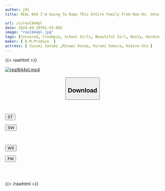 ```yaml
---
author: j91
title: REAL-844 I'm Going To Rape This Entire Family From Now On. Seta Ward Isoya

url: /v/real844pl
date: 2024-04-20T01:55:00Z
image: "real844pl.jpg"
tags: [Censored, Creampie, School Girls, Beautiful Girl, Nasty, Hardcore, Rape, Deep Throating	]
maker: [ K.M.Produce  ]
actress: [ Suzuki Satomi ,Minami Kozue, Kurumi Sakura, Hibino Uta ]
---
```



{{< rawhtml >}}

<div class="video" data-videoid="KZqlp9J9a2t4AR">
    <a href="javascript:;">
        <img src="/v/real844pl/real844pl.jpg" width="WIDTH" height="HEIGHT" alt="real844pl.mp4" loading="lazy">
    </a>
</div>

<script type="text/javascript" src="https://j91.asia/asset/on-demand-st.js"></script>

<br>
  <link rel="stylesheet" href="https://j91.asia/asset/bs5.css">
  
  <center>
  <button class="btn btn-primary" type="button" data-bs-toggle="collapse" data-bs-target=".multi-collapse" aria-expanded="false" aria-controls="multiCollapseExample1 multiCollapseExample2"><h2>Download</h2></button></center>
</p>
<div class="row">
  <div class="col">
    <div class="collapse multi-collapse" id="multiCollapseExample1">
      <div class="card card-body">
	      	      <br>
<div class="buttons">  
<p><a href="https://streamtape.to/v/KZqlp9J9a2t4AR" target="_blank"><button class="btn-hover color-3"><i class="fa fa-download"></i> ST</button></a></p>
<p><a href="https://asnwish.com/rr2aj8aaglt3" target="_blank"><button class="btn-hover color-2"><i class="fa fa-download"></i> SW</button></a></p></div>
    </div>
  </div>
</div>
  <div class="col">
    <div class="collapse multi-collapse" id="multiCollapseExample2">
      <div class="card card-body">
	      <br>
<div class="buttons">
<p><a href="https://wolfstream.tv/l77ds34ff0b7"><button class="btn-hover color-9"><i class="fa fa-download"></i> WS</button></a></p>
<p><a href="https://filemoon.sx/d/v3ul0kx11wgw"><button class="btn-hover color-8"><i class="fa fa-download"></i> FM</button></a></p></div>
<br><br>
      </div>
    </div>
  </div>
</div>

{{< /rawhtml >}}